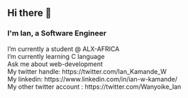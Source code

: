 ## Hi there 👋

<h3>I'm Ian, a Software Engineer</h3>
I’m currently a student @ ALX-AFRICA</br>
I’m currently learning C language</br>
Ask me about web-development</br>
My twitter handle: https://twitter.com/Ian_Kamande_W </br>
My linkedin: https://www.linkedin.com/in/ian-w-kamande/ </br>
My other twitter account : https://twitter.com/Wanyoike_Ian </br>
